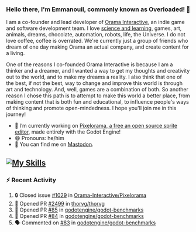 ### Hello there, I'm Emmanouil, commonly known as Overloaded! 👋
I am a co-founder and lead developer of [Orama Interactive](https://www.oramainteractive.com/), an indie game and software development team. I love [science and learning](https://github.com/OverloadedOrama/KnowledgeBase), games, art, animals, dreams, chocolate, automation, robots, life, the Universe. I do not love coffee, coffee is overrated. We're currently just a group of friends who dream of one day making Orama an actual company, and create content for a living.

One of the reasons I co-founded Orama Interactive is because I am a thinker and a dreamer, and I wanted a way to get my thoughts and creativity out to the world, and to make my dreams a reality. I also think that one of the best, if not the best, way to change and improve this world is through art and technology. And, well, games are a combination of both. So another reason I chose this path is to attempt to make this world a better place, from making content that is both fun and educational, to influence people's ways of thinking and promote open-mindedness. I hope you'll join me in this journey!

- 🔭 I’m currently working on [Pixelorama, a free an open source sprite editor](https://github.com/Orama-Interactive/Pixelorama), made entirely with the Godot Engine!
- 😄 Pronouns: he/him
- 🐘 You can find me on <a rel="me" href="https://mastodon.social/@Overloaded">Mastodon</a>.

[![My Skills](https://skillicons.dev/icons?i=godot,py,cpp,cs,git,linux,html)](https://skillicons.dev)
---

### :zap: Recent Activity

<!--START_SECTION:activity-->
1. 🔒 Closed issue [#1029](https://github.com/Orama-Interactive/Pixelorama/issues/1029) in [Orama-Interactive/Pixelorama](https://github.com/Orama-Interactive/Pixelorama)
2. 💪 Opened PR [#2499](https://github.com/thorvg/thorvg/pull/2499) in [thorvg/thorvg](https://github.com/thorvg/thorvg)
3. 💪 Opened PR [#85](https://github.com/godotengine/godot-benchmarks/pull/85) in [godotengine/godot-benchmarks](https://github.com/godotengine/godot-benchmarks)
4. 💪 Opened PR [#84](https://github.com/godotengine/godot-benchmarks/pull/84) in [godotengine/godot-benchmarks](https://github.com/godotengine/godot-benchmarks)
5. 🗣 Commented on [#83](https://github.com/godotengine/godot-benchmarks/pull/83#issuecomment-2191576763) in [godotengine/godot-benchmarks](https://github.com/godotengine/godot-benchmarks)
<!--END_SECTION:activity-->

<!--
**OverloadedOrama/OverloadedOrama** is a ✨ _special_ ✨ repository because its `README.md` (this file) appears on your GitHub profile.

Here are some ideas to get you started:

- 👯 I’m looking to collaborate on ...
- 🤔 I’m looking for help with ...
- 💬 Ask me about ...
- 📫 How to reach me: ...
- ⚡ Fun fact: ...
-->
